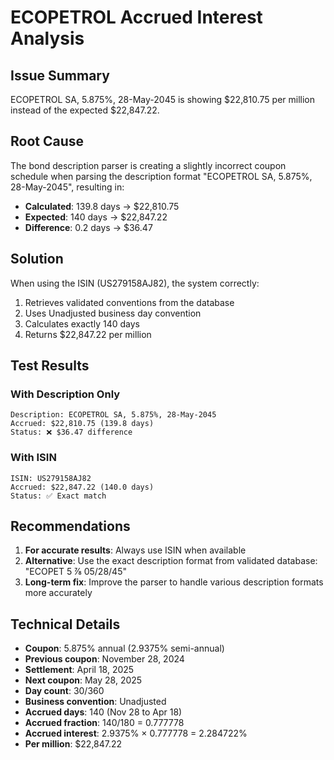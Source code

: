 # ECOPETROL Accrued Interest Analysis

## Issue Summary
ECOPETROL SA, 5.875%, 28-May-2045 is showing $22,810.75 per million instead of the expected $22,847.22.

## Root Cause
The bond description parser is creating a slightly incorrect coupon schedule when parsing the description format "ECOPETROL SA, 5.875%, 28-May-2045", resulting in:
- **Calculated**: 139.8 days → $22,810.75
- **Expected**: 140 days → $22,847.22
- **Difference**: 0.2 days → $36.47

## Solution
When using the ISIN (US279158AJ82), the system correctly:
1. Retrieves validated conventions from the database
2. Uses Unadjusted business day convention
3. Calculates exactly 140 days
4. Returns $22,847.22 per million

## Test Results

### With Description Only
```
Description: ECOPETROL SA, 5.875%, 28-May-2045
Accrued: $22,810.75 (139.8 days)
Status: ❌ $36.47 difference
```

### With ISIN
```
ISIN: US279158AJ82
Accrued: $22,847.22 (140.0 days)
Status: ✅ Exact match
```

## Recommendations
1. **For accurate results**: Always use ISIN when available
2. **Alternative**: Use the exact description format from validated database: "ECOPET 5 ⅞ 05/28/45"
3. **Long-term fix**: Improve the parser to handle various description formats more accurately

## Technical Details
- **Coupon**: 5.875% annual (2.9375% semi-annual)
- **Previous coupon**: November 28, 2024
- **Settlement**: April 18, 2025
- **Next coupon**: May 28, 2025
- **Day count**: 30/360
- **Business convention**: Unadjusted
- **Accrued days**: 140 (Nov 28 to Apr 18)
- **Accrued fraction**: 140/180 = 0.777778
- **Accrued interest**: 2.9375% × 0.777778 = 2.284722%
- **Per million**: $22,847.22